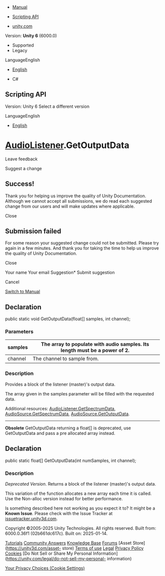 [ ]()

  * [Manual](../Manual/index.html)
  * [Scripting API](../ScriptReference/index.html)

  * [unity.com](https://unity.com/)

Version: **Unity 6** (6000.0)

  * Supported
  * Legacy

LanguageEnglish

  * [English]()

  * C#

[ ](https://docs.unity3d.com)

## Scripting API

Version: Unity 6 Select a different version

LanguageEnglish

  * [English]()

#  [AudioListener](AudioListener.html).GetOutputData

Leave feedback

Suggest a change

## Success!

Thank you for helping us improve the quality of Unity Documentation. Although
we cannot accept all submissions, we do read each suggested change from our
users and will make updates where applicable.

Close

## Submission failed

For some reason your suggested change could not be submitted. Please <a>try
again</a> in a few minutes. And thank you for taking the time to help us
improve the quality of Unity Documentation.

Close

Your name Your email Suggestion* Submit suggestion

Cancel

[Switch to Manual](../Manual/class-AudioListener.html "Go to AudioListener
Component in the Manual")

## Declaration

public static void GetOutputData(float[] samples, int channel);

### Parameters

samples | The array to populate with audio samples. Its length must be a power of 2.  
---|---  
channel | The channel to sample from.  
  
### Description

Provides a block of the listener (master)'s output data.

The array given in the samples parameter will be filled with the requested
data.  
  
Additional resources:
[AudioListener.GetSpectrumData](AudioListener.GetSpectrumData.html),
[AudioSource.GetSpectrumData](AudioSource.GetSpectrumData.html),
[AudioSource.GetOutputData](AudioSource.GetOutputData.html).

* * *

**Obsolete** GetOutputData returning a float[] is deprecated, use
GetOutputData and pass a pre allocated array instead.

## Declaration

public static float[] GetOutputData(int numSamples, int channel);

### Description

_Deprecated Version_. Returns a block of the listener (master)'s output data.

This variation of the function allocates a new array each time it is called.
Use the Non-alloc version instead for better performance.

Is something described here not working as you expect it to? It might be a
**Known Issue**. Please check with the Issue Tracker at
[issuetracker.unity3d.com](https://issuetracker.unity3d.com).

Copyright ©2005-2025 Unity Technologies. All rights reserved. Built from:
6000.0.36f1 (02b661dc617c). Built on: 2025-01-14.

[Tutorials](https://unity3d.com/learn) [Community
Answers](https://answers.unity3d.com) [Knowledge
Base](https://support.unity3d.com/hc/en-us)
[Forums](https://forum.unity3d.com) [Asset Store](https://unity3d.com/asset-
store) [Terms of use](https://docs.unity3d.com/Manual/TermsOfUse.html)
[Legal](https://unity.com/legal) [Privacy
Policy](https://unity.com/legal/privacy-policy)
[Cookies](https://unity.com/legal/cookie-policy) [Do Not Sell or Share My
Personal Information](https://unity.com/legal/do-not-sell-my-personal-
information)

[Your Privacy Choices (Cookie Settings)](javascript:void\(0\);)


